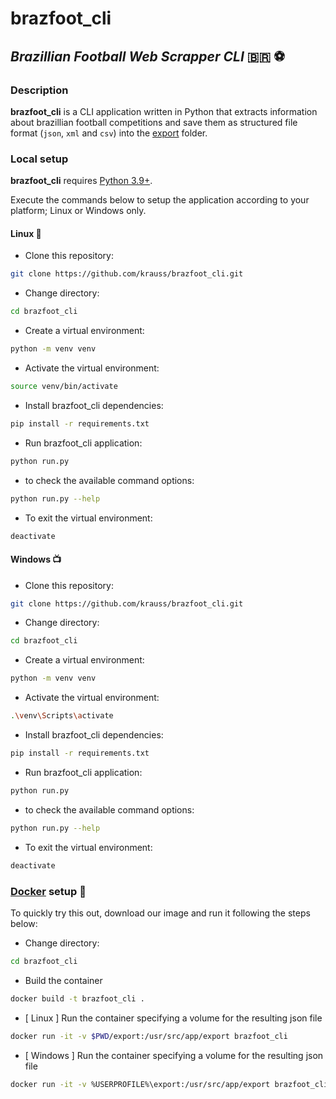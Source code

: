 # brazfoot_cli

## _Brazillian Football Web Scrapper CLI_ :brazil: :soccer:

### Description

**brazfoot_cli** is a CLI application written in Python that extracts information about brazillian football competitions and save them as structured file format (`json`, `xml` and `csv`) into the [export](export/) folder.

### Local setup

**brazfoot_cli** requires [Python 3.9+](https://www.python.org/downloads/).

Execute the commands below to setup the application according to your platform; Linux or Windows only.

#### Linux  :penguin:

* Clone this repository:
```sh
git clone https://github.com/krauss/brazfoot_cli.git
```
* Change directory:
```sh
cd brazfoot_cli
```
* Create a virtual environment:
```sh
python -m venv venv
```
* Activate the virtual environment:
```sh
source venv/bin/activate
```
* Install brazfoot_cli dependencies:
```sh
pip install -r requirements.txt
```
* Run brazfoot_cli application:
```sh
python run.py
```
* to check the available command options:
```sh
python run.py --help
```
* To exit the virtual environment:
```sh
deactivate
```

#### Windows  :tv:

* Clone this repository:
```sh
git clone https://github.com/krauss/brazfoot_cli.git
```
* Change directory:
```sh
cd brazfoot_cli
```
* Create a virtual environment:
```sh
python -m venv venv
```
* Activate the virtual environment:
```sh
.\venv\Scripts\activate
```
* Install brazfoot_cli dependencies:
```sh
pip install -r requirements.txt
```
* Run brazfoot_cli application:
```sh
python run.py
```
* to check the available command options:
```sh
python run.py --help
```
* To exit the virtual environment:
```sh
deactivate
```

### [Docker](https://hub.docker.com/r/jrkrauss/brazfoot_cli) setup :whale:

To quickly try this out, download our image and run it following the steps below:

* Change directory:
```sh
cd brazfoot_cli
```
* Build the container
```sh
docker build -t brazfoot_cli .
```
* [ Linux ] Run the container specifying a volume for the resulting json file 
```sh
docker run -it -v $PWD/export:/usr/src/app/export brazfoot_cli
```
* [ Windows ] Run the container specifying a volume for the resulting json file
```sh
docker run -it -v %USERPROFILE%\export:/usr/src/app/export brazfoot_cli

```